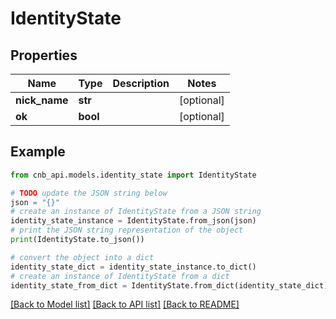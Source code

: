 # IdentityState


## Properties

Name | Type | Description | Notes
------------ | ------------- | ------------- | -------------
**nick_name** | **str** |  | [optional] 
**ok** | **bool** |  | [optional] 

## Example

```python
from cnb_api.models.identity_state import IdentityState

# TODO update the JSON string below
json = "{}"
# create an instance of IdentityState from a JSON string
identity_state_instance = IdentityState.from_json(json)
# print the JSON string representation of the object
print(IdentityState.to_json())

# convert the object into a dict
identity_state_dict = identity_state_instance.to_dict()
# create an instance of IdentityState from a dict
identity_state_from_dict = IdentityState.from_dict(identity_state_dict)
```
[[Back to Model list]](../README.md#documentation-for-models) [[Back to API list]](../README.md#documentation-for-api-endpoints) [[Back to README]](../README.md)


